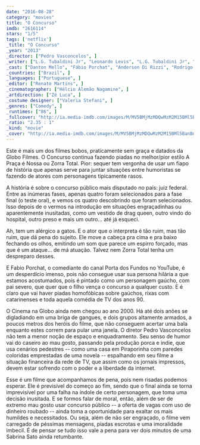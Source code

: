 ```yaml
---
date: "2016-08-28"
category: "movies"
title: "O Concurso"
imdb: "2616114"
stars: "1/5"
tags: ['netflix']
_title: "O Concurso"
_year: "2013"
_director: ["Pedro Vasconcelos", ]
_writer: ["L.G. Tubaldini Jr", "Leonardo Levis", "L.G. Tubaldini Jr", "L.G. Bayão", "Carla Faour", "Cláudia Maximino", "Gregório Duvivier", ]
_cast: ["Danton Mello", "Fábio Porchat", "Anderson Di Rizzi", "Rodrigo Pandolfo", "Carol Castro", "Sabrina Sato", "Pedro Paulo Rangel", "Jackson Antunes", "Gigante Léo", ]
_countries: ["Brazil", ]
_languages: ["Portuguese", ]
_editor: ["Renato Martins", ]
_cinematographer: ["Hélcio Alemão Nagamine", ]
_artdirection: ["Zé Luca", ]
_costume designer: ["Valeria Stefani", ]
_genres: ["Comedy", ]
_runtimes: ["86", ]
_fullcover: "http://ia.media-imdb.com/images/M/MV5BMjMzMDQwMzM2M15BMl5BanBnXkFtZTcwMzA1OTg1OQ@@.jpg"
_ratio: "2.35 : 1"
_kind: "movie"
_cover: "http://ia.media-imdb.com/images/M/MV5BMjMzMDQwMzM2M15BMl5BanBnXkFtZTcwMzA1OTg1OQ@@._V1._SX94_SY140_.jpg"
---
```

Este é mais um dos filmes bobos, praticamente sem graça e datados da Globo Filmes. O Concurso continua fazendo piadas no melhor/pior estilo A Praça é Nossa ou Zorra Total. Pior: sequer tem vergonha de usar um fiapo de história que apenas serve para juntar situações entre humoristas se fazendo de atores com personagens tipicamente rasos.

A história é sobre o concurso público mais disputado no país: juiz federal. Entre as inúmeras fases, apenas quatro foram selecionados para a fase final (o teste oral), e vemos os quatro descobrindo que foram selecionados. Isso depois de o vermos na introdução em situações engraçadinhas ou aparentemente inusitadas, como um vestido de drag queen, outro vindo do hospital, outro preso e mais um outro... até já esqueci.

Ah, tem um alérgico a gatos. E o ator que o interpreta é tão ruim, mas tão ruim, que dá pena do sujeito. Ele move a cabeça pra cima e pra baixo fechando os olhos, emitindo um som que parece um espirro forçado, mas que é um ataque... de má atuação. Talvez nem Zorra Total tenha um despreparo desses.

E Fabio Porchat, o comediante do canal Porta dos Fundos no YouTube, é um desperdício imenso, pois não consegue usar sua persona hilária a que estamos acostumados, pois é pintado como um personagem gaúcho, com pai severo, que quer que o filho vença o concurso a qualquer custo. E é claro que vai haver piadas homofóbicas sobre gaúchos, rixas com catarinenses e toda aquela comédia de TV dos anos 90.

O Cinema na Globo ainda nem chegou ao ano 2000. Há até dois anões se digladiando em uma briga de gangues, e dois grupos altamente armados, a poucos metros dos heróis do filme, que não conseguem acertar uma bala enquanto estes correm para pular uma janela. O diretor Pedro Vasconcelos não tem a menor noção de espaço e enquadramento. Seu senso de humor vai do caseiro ao mau gosto, passando pela produção porca e indie, que usa cenários pedestres -- como uma casa em Piraporinha com paredes coloridas emprestadas de uma novela -- espalhando em seu filme a situação financeira da rede de TV, que assim como os jornais impressos, devem estar sofrendo com o poder e a liberdade da internet.

Esse é um filme que acompanhamos de pena, pois nem risadas podemos esperar. Ele é previsível do começo ao fim, sendo que o final ainda se torna imprevisível por uma falha na índole de certo personagem, que toma uma decisão inusitada. E se formos falar de moral, então, além de ser de extremo mau gosto usar concurso público -- a oferta de vagas com uso de dinheiro roubado -- ainda toma a oportunidade para exaltar os mais humildes e necessitados. Ou seja, além de não ser engraçado, o filme vem carregado de péssimas mensagens, piadas escrotas e uma imoralidade imbecil. É de pensar se tudo isso vale a pena para ver dois minutos de uma Sabrina Sato ainda retumbante.
